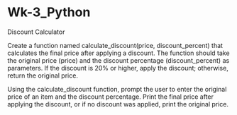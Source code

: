 # Wk-3_Python
Discount Calculator 

Create a function named calculate_discount(price, discount_percent) that calculates the final price after applying a discount. 
The function should take the original price (price) and the discount percentage (discount_percent) as parameters. 
If the discount is 20% or higher, apply the discount; otherwise, return the original price.

Using the calculate_discount function, prompt the user to enter the original price of an item and the discount percentage. 
Print the final price after applying the discount, or if no discount was applied, print the original price.
